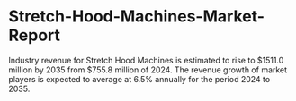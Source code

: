 # Stretch-Hood-Machines-Market-Report
Industry revenue for Stretch Hood Machines is estimated to rise to $1511.0 million by 2035 from $755.8 million of 2024. The revenue growth of market players is expected to average at 6.5% annually for the period 2024 to 2035.
